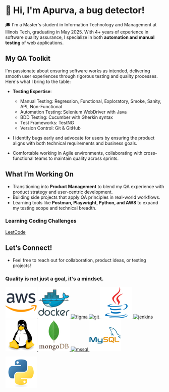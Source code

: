 # 👋 Hi, I'm Apurva, a bug detector!

🎓 I'm a Master's student in Information Technology and Management at Illinois Tech, graduating in May 2025. With 4+ years of experience in software quality assurance, I specialize in both **automation and manual testing** of web applications.




## My QA Toolkit

I'm passionate about ensuring software works as intended, delivering smooth user experiences through rigorous testing and quality processes. Here's what I bring to the table:

- **Testing Expertise**:
  - Manual Testing: Regression, Functional, Exploratory, Smoke, Sanity, API, Non-Functional
  - Automation Testing: Selenium WebDriver with Java
  - BDD Testing: Cucumber with Gherkin syntax
  - Test Frameworks: TestNG
  - Version Control: Git & GitHub

- I identify bugs early and advocate for users by ensuring the product aligns with both technical requirements and business goals.

- Comfortable working in Agile environments, collaborating with cross-functional teams to maintain quality across sprints.




## What I’m Working On

- Transitioning into **Product Management** to blend my QA experience with product strategy and user-centric development.
- Building side projects that apply QA principles in real-world workflows.
- Learning tools like **Postman, Playwright, Python, and AWS** to expand my testing scope and technical breadth.
<h3 align="left">Learning Coding Challenges</h3>
<p align="left">
<a href="https://www.leetcode.com/anandapurvaa" target="_blank">LeetCode</a>
</p>



## Let’s Connect!

- Feel free to reach out for collaboration, product ideas, or testing projects!



### Quality is not just a goal, it's a mindset.
  
<p align="left"> <a href="https://aws.amazon.com" target="_blank" rel="noreferrer"> <img src="https://raw.githubusercontent.com/devicons/devicon/master/icons/amazonwebservices/amazonwebservices-original-wordmark.svg" alt="aws" width="100" height="100"/> </a> <a href="https://www.docker.com/" target="_blank" rel="noreferrer"> <img src="https://raw.githubusercontent.com/devicons/devicon/master/icons/docker/docker-original-wordmark.svg" alt="docker" width="100" height="100"/> </a> <a href="https://www.figma.com/" target="_blank" rel="noreferrer"> <img src="https://www.vectorlogo.zone/logos/figma/figma-icon.svg" alt="figma" width="100" height="100"/> </a> <a href="https://git-scm.com/" target="_blank" rel="noreferrer"> <img src="https://www.vectorlogo.zone/logos/git-scm/git-scm-icon.svg" alt="git" width="100" height="100"/> </a> <a href="https://www.java.com" target="_blank" rel="noreferrer"> <img src="https://raw.githubusercontent.com/devicons/devicon/master/icons/java/java-original.svg" alt="java" width="100" height="100"/> </a> <a href="https://www.jenkins.io" target="_blank" rel="noreferrer"> <img src="https://www.vectorlogo.zone/logos/jenkins/jenkins-icon.svg" alt="jenkins" width="100" height="100"/> </a> <a href="https://www.linux.org/" target="_blank" rel="noreferrer"> <img src="https://raw.githubusercontent.com/devicons/devicon/master/icons/linux/linux-original.svg" alt="linux" width="100" height="100"/> </a> <a href="https://www.mongodb.com/" target="_blank" rel="noreferrer"> <img src="https://raw.githubusercontent.com/devicons/devicon/master/icons/mongodb/mongodb-original-wordmark.svg" alt="mongodb" width="100" height="100"/> </a> <a href="https://www.microsoft.com/en-us/sql-server" target="_blank" rel="noreferrer"> <img src="https://www.svgrepo.com/show/303229/microsoft-sql-server-logo.svg" alt="mssql" width="100" height="100"/> </a> <a href="https://www.mysql.com/" target="_blank" rel="noreferrer"> <img src="https://raw.githubusercontent.com/devicons/devicon/master/icons/mysql/mysql-original-wordmark.svg" alt="mysql" width="100" height="100"/> </a> </p>
<p align="left"> </a> <a href="https://www.python.org" target="_blank" rel="noreferrer"> <img src="https://raw.githubusercontent.com/devicons/devicon/master/icons/python/python-original.svg" alt="python" width="100" height="100"/> </p>
